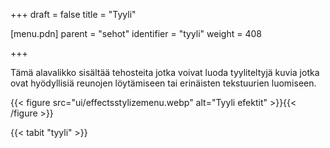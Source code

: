 +++
draft = false
title = "Tyyli"

[menu.pdn]
    parent = "sehot"
    identifier = "tyyli"
    weight = 408

+++

Tämä alavalikko sisältää tehosteita jotka voivat luoda tyyliteltyjä kuvia jotka ovat hyödyllisiä reunojen löytämiseen tai erinäisten tekstuurien luomiseen.

{{< figure src="ui/effectsstylizemenu.webp" alt="Tyyli efektit" >}}{{< /figure >}}

{{< tabit "tyyli" >}}
